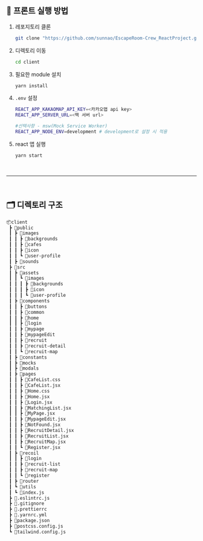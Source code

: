 ## 🏃 프론트 실행 방법

1. 레포지토리 클론

   ```bash
   git clone "https://github.com/sunnao/EscapeRoom-Crew_ReactProject.git"
   ```
2. 디렉토리 이동
   ```bash
   cd client
   ```
2. 필요한 module 설치

   ```bash
   yarn install
   ```

3. `.env` 설정

    ```bash
    REACT_APP_KAKAOMAP_API_KEY=<카카오맵 api key>
    REACT_APP_SERVER_URL=<백 서버 url>
    ```
    ```bash
    #선택사항 - msw(Mock Service Worker)
    REACT_APP_NODE_ENV=development # development로 설정 시 적용
    ```

4. react 앱 실행

   ```bash
   yarn start
   ```
<br/>

---
<br/>

## 🗂 디렉토리 구조
```markdown
📦client
 ┣ 📂public
 ┃ ┣ 📂images
 ┃ ┃ ┣ 📂backgrounds
 ┃ ┃ ┣ 📂cafes
 ┃ ┃ ┣ 📂icon
 ┃ ┃ ┗ 📂user-profile
 ┃ ┣ 📂sounds
 ┣ 📂src
 ┃ ┣ 📂assets
 ┃ ┃ ┗ 📂images
 ┃ ┃ ┃ ┣ 📂backgrounds
 ┃ ┃ ┃ ┣ 📂icon
 ┃ ┃ ┃ ┗ 📂user-profile
 ┃ ┣ 📂components
 ┃ ┃ ┣ 📂buttons
 ┃ ┃ ┣ 📂common
 ┃ ┃ ┣ 📂home
 ┃ ┃ ┣ 📂login
 ┃ ┃ ┣ 📂mypage
 ┃ ┃ ┣ 📂mypageEdit
 ┃ ┃ ┣ 📂recruit
 ┃ ┃ ┣ 📂recruit-detail
 ┃ ┃ ┗ 📂recruit-map
 ┃ ┣ 📂constants
 ┃ ┣ 📂mocks
 ┃ ┣ 📂modals
 ┃ ┣ 📂pages
 ┃ ┃ ┣ 📜CafeList.css
 ┃ ┃ ┣ 📜CafeList.jsx
 ┃ ┃ ┣ 📜Home.css
 ┃ ┃ ┣ 📜Home.jsx
 ┃ ┃ ┣ 📜Login.jsx
 ┃ ┃ ┣ 📜MatchingList.jsx
 ┃ ┃ ┣ 📜MyPage.jsx
 ┃ ┃ ┣ 📜MypageEdit.jsx
 ┃ ┃ ┣ 📜NotFound.jsx
 ┃ ┃ ┣ 📜RecruitDetail.jsx
 ┃ ┃ ┣ 📜RecruitList.jsx
 ┃ ┃ ┣ 📜RecruitMap.jsx
 ┃ ┃ ┗ 📜Register.jsx
 ┃ ┣ 📂recoil
 ┃ ┃ ┣ 📂login
 ┃ ┃ ┣ 📂recruit-list
 ┃ ┃ ┣ 📂recruit-map
 ┃ ┃ ┗ 📂register
 ┃ ┣ 📂router
 ┃ ┗ 📂utils
 ┃ ┗ 📜index.js
 ┣ 📜.eslintrc.js
 ┣ 📜.gitignore
 ┣ 📜.prettierrc
 ┣ 📜.yarnrc.yml
 ┣ 📜package.json
 ┣ 📜postcss.config.js
 ┗ 📜tailwind.config.js
```

